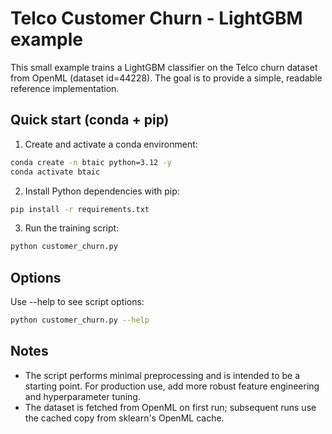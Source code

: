 Telco Customer Churn - LightGBM example
=====================================

This small example trains a LightGBM classifier on the Telco churn dataset
from OpenML (dataset id=44228). The goal is to provide a simple, readable
reference implementation.

Quick start (conda + pip)
-------------------------

1. Create and activate a conda environment:

```bash
conda create -n btaic python=3.12 -y
conda activate btaic
```

2. Install Python dependencies with pip:

```bash
pip install -r requirements.txt
```


3. Run the training script:

```bash
python customer_churn.py
```

Options
-------

Use --help to see script options:

```bash
python customer_churn.py --help
```

Notes
-----

- The script performs minimal preprocessing and is intended to be a starting
  point. For production use, add more robust feature engineering and
  hyperparameter tuning.
- The dataset is fetched from OpenML on first run; subsequent runs use the
  cached copy from sklearn's OpenML cache.


